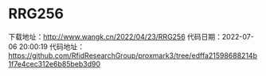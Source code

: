# RRG256
下载地址：http://www.wangk.cn/2022/04/23/RRG256
代码日期：2022-07-06 20:00:19
代码地址：https://github.com/RfidResearchGroup/proxmark3/tree/edffa21598688214b1f7e4cec312e6b85beb3d90
